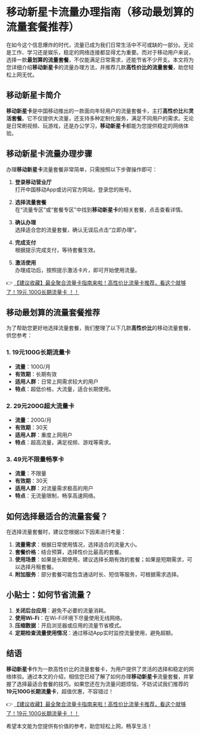 # 移动新星卡流量办理指南（移动最划算的流量套餐推荐）

在如今这个信息爆炸的时代，流量已成为我们日常生活中不可或缺的一部分。无论是工作、学习还是娱乐，稳定的网络连接都显得尤为重要。而对于移动用户来说，选择一款**最划算的流量套餐**，不仅能满足日常需求，还能节省不少开支。本文将为您详细介绍**移动新星卡**的流量办理方法，并推荐几款**高性价比的流量套餐**，助您轻松上网无忧。

## 移动新星卡简介

**移动新星卡**是中国移动推出的一款面向年轻用户的流量套餐卡，主打**高性价比**和**灵活套餐**。它不仅提供大流量，还支持多种定制化服务，满足不同用户的需求。无论是日常刷视频、玩游戏，还是办公学习，**移动新星卡**都能为您提供稳定的网络体验。

## 移动新星卡流量办理步骤

办理**移动新星卡**流量套餐非常简单，只需按照以下步骤操作即可：

1. **登录移动营业厅**  
   打开中国移动App或访问官方网站，登录您的账号。

2. **选择流量套餐**  
   在“流量专区”或“套餐专区”中找到**移动新星卡**的相关套餐，点击查看详情。

3. **确认办理**  
   选择适合您的流量套餐，确认无误后点击“立即办理”。

4. **完成支付**  
   根据提示完成支付，等待套餐生效。

5. **激活使用**  
   办理成功后，按照提示激活卡片，即可开始使用流量。

👉 [【建议收藏】最全聚合流量卡指南来啦！高性价比流量卡推荐，看这个就够了！19元 100G长期流量卡 ！！](https://bit.ly/Liuliangka)

## 移动最划算的流量套餐推荐

为了帮助您更好地选择流量套餐，我们整理了以下几款**高性价比**的移动流量套餐，供您参考：

### 1. 19元100G长期流量卡  
   - **流量**：100G/月  
   - **有效期**：长期有效  
   - **适用人群**：日常上网需求较大的用户  
   - **特点**：超低价格，大流量，适合长期使用。

### 2. 29元200G超大流量卡  
   - **流量**：200G/月  
   - **有效期**：30天  
   - **适用人群**：重度上网用户  
   - **特点**：超高流量，满足视频、游戏等需求。

### 3. 49元不限量畅享卡  
   - **流量**：不限量  
   - **有效期**：30天  
   - **适用人群**：对流量需求极高的用户  
   - **特点**：无流量限制，畅享高速网络。

## 如何选择最适合的流量套餐？

在选择流量套餐时，建议您根据以下因素进行考量：

1. **流量需求**：根据日常使用情况，选择适合的流量大小。  
2. **套餐价格**：结合预算，选择性价比最高的套餐。  
3. **使用场景**：如果是长期使用，建议选择长期有效的套餐；如果是短期需求，可以选择月租套餐。  
4. **附加服务**：部分套餐可能包含通话时长、短信等服务，可根据需求选择。

## 小贴士：如何节省流量？

1. **关闭后台应用**：避免不必要的流量消耗。  
2. **使用Wi-Fi**：在Wi-Fi环境下尽量使用无线网络。  
3. **压缩数据**：开启浏览器或应用的流量节省模式。  
4. **定期检查流量使用情况**：通过移动App实时监控流量使用，避免超额。

## 结语

**移动新星卡**作为一款高性价比的流量套餐卡，为用户提供了灵活的选择和稳定的网络体验。通过本文的介绍，相信您已经了解了如何办理**移动新星卡**流量套餐，并掌握了选择最适合套餐的技巧。如果您还在为流量问题烦恼，不妨试试我们推荐的**19元100G长期流量卡**，超值优惠，不容错过！

👉 [【建议收藏】最全聚合流量卡指南来啦！高性价比流量卡推荐，看这个就够了！19元 100G长期流量卡 ！！](https://bit.ly/Liuliangka)

希望本文能为您提供有价值的参考，助您轻松上网，畅享生活！